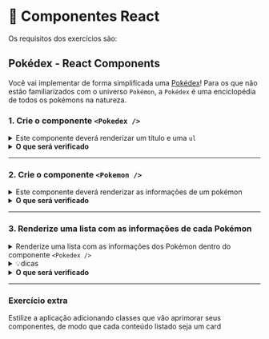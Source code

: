 # :pencil: Componentes React



Os requisitos dos exercícios são:

## Pokédex - React Components

Você vai implementar de forma simplificada uma [Pokédex](https://bulbapedia.bulbagarden.net/wiki/Pok%C3%A9dex)! Para os que não estão familiarizados com o universo `Pokémon`, a `Pokédex` é uma enciclopédia de todos os pokémons na natureza.

### 1. Crie o componente `<Pokedex />`

<details>
  <summary>Este componente deverá renderizar um título e uma <code>ul</code></summary><br />

  - Este componente deverá: 
    - ser criado dentro da pasta `src/components`.

    - conter uma tag `h1` com o texto `Pokédex`.
  
    - conter uma tag `ul`. Por enquanto, essa lista estará vazia.
  
  - Renderize esse componente dentro do `App.js`.
</details>

<details>
  <summary><strong>O que será verificado</strong></summary><br />

  - Será validado se: 
    - uma tag `h1` com o texto `Pokédex` é renderizado dentro do componente `<Pokedex />`.
  
    - uma tag `ul` é renderizada dentro do componente `<Pokedex />`.
  
    - o componente `<Pokedex />` é renderizado dentro do `App.js`.

</details>

---

### 2. Crie o componente `<Pokemon />`

<details>
  <summary>Este componente deverá renderizar as informações de um pokémon</summary><br />
  
  - Ele deve ser criado dentro da pasta `src/components`.
  
  - Este componente deverá : 
    - receber uma `prop` chamada `pokemon`, que será um objeto com as informações de um Pokémon, como o exemplo mostrado abaixo:
    ```
    {
      id: 25,
      name: 'Pikachu',
      type: 'Electric',
      averageWeight: {
        value: 6.0,
        measurementUnit: 'kg',
      },
      image: 'https://cdn2.bulbagarden.net/upload/b/b2/Spr_5b_025_m.png',
      moreInfo: 'https://bulbapedia.bulbagarden.net/wiki/Pikachu_(Pok%C3%A9mon)',
    }
    ```

    - conter uma tag `li` que envolva todo seu conteúdo.
  
  - Este componente deverá renderizar as seguintes informações (que estão dentro do objeto recebido via `props` chamada `pokemon`): 
    - o nome do Pokémon;
    - o tipo do Pokémon;
    - o peso médio do Pokémon, acompanhado da unidade de medida usada. Por exemplo: "20 kg";
    - a imagem do Pokémon.
  
  - A imagem deve conter o atributo `alt` com o valor do nome do Pokémon.
</details>


<details>
  <summary><strong>O que será verificado</strong></summary><br />

  - Será verificado se o: 
  
    - componente possui a tag `li` envolvendo seu conteúdo.
  
    - nome do Pokémon passado via `props` é renderizado.
  
    - tipo do Pokémon passado via `props` é renderizado.
  
    - peso médio do Pokémon e a unidade de medida passados via `props` serão renderizados.
  
  - Será validado se a imagem do pokémon passado via `props` é renderizada.
  
  - Será validado se a imagem do pokémon possui o atributo `alt` com o nome do pokémon passado via `props`.
</details>

---

### 3. Renderize uma lista com as informações de cada Pokémon

  <details>
    <summary>Renderize uma lista com as informações dos Pokémon dentro do componente <code>&lt;Pokedex /&gt;</code></summary>
  
  - O componente `<Pokedex/>` deve receber a lista de Pokémon através de uma `props` chamada `pokemonList`. 
  > Adicione essa `props` ao componente, caso ainda não tenha a criado.
  
  - Você encontrará a lista com as informações dos Pokémon no arquivo `src/data.js`.
  
  - Cada Pokémon da lista deverá ser renderizado por um componente `Pokemon`. Passe as informações do Pokémon através da `props` que já existe nesse componente.
  </details>


<details>
  <summary>💡dicas</summary><br />
  
  - Dependendo da sua implementação, o teste do requisito 1 pode começar a falhar quando você adicionar a lógica de renderizar a lista, a qual é recebida por `props` no componente `<Pokedex />`. 
> Pense em um jeito de garantir um valor padrão para esse `props`, mesmo que nenhum valor seja passado.
  
  - Lembre-se de que, quando você está renderizando uma lista no React, é necessário adicionar um atributo `key` em cada elemento. Você pode usar o `id` do Pokémon como `key`.

</details>

<details>
  <summary><strong>O que será verificado</strong></summary><br />
  
  - Se o componente `<Pokedex />` renderiza a quantidade correta de elementos.
  
  - Se todos os elementos da lista são renderizados.

</details>

---

### Exercício extra

Estilize a aplicação adicionando classes que vão aprimorar seus componentes, de modo que cada conteúdo listado seja um card
